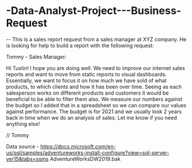 # -Data-Analyst-Project---Business-Request
-- This is a sales report request from a sales manager at XYZ company. He is looking for help to build a report with the following request:

Tommy - Sales Manager:

Hi Tustin!
I hope you are doing well. We need to improve our internet sales reports and want to move from static reports to visual dashboards.
Essentially, we want to focus it on how much we have sold of what products, to which clients and how it has been over time.
Seeing as each salesperson works on different products and customers it would be beneficial to be able to filter them also.
We measure our numbers against the budget so I added that in a spreadsheet so we can compare our values against performance. 
The budget is for 2021 and we usually look 2 years back in time when we do an analysis of sales.
Let me know if you need anything else!

// Tommy

Data source - https://docs.microsoft.com/en-us/sql/samples/adventureworks-install-configure?view=sql-server-ver15&tabs=ssms
AdventureWorksDW2019.bak
